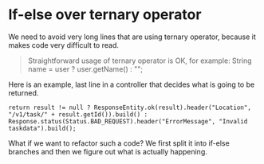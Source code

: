 # If-else over ternary operator

We need to avoid very long lines that are using ternary operator, because it makes code very difficult to read.

> Straightforward usage of ternary operator is OK, for example: String name = user ? user.getName\(\) : "";

Here is an example, last line in a controller that decides what is going to be returned.

```
return result != null ? ResponseEntity.ok(result).header("Location", "/v1/task/" + result.getId()).build() : Response.status(Status.BAD_REQUEST).header("ErrorMessage", "Invalid taskdata").build();
```

What if we want to refactor such a code? We first split it into if-else branches and then we figure out what is actually happening.

